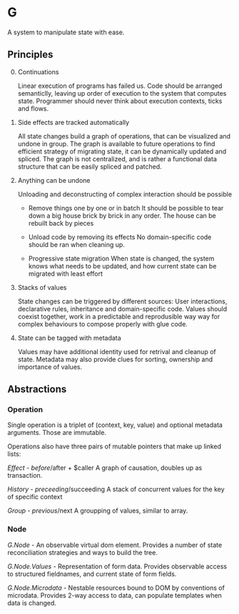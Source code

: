 # G

A system to manipulate state with ease. 


## Principles


0. Continuations 
   
   Linear execution of programs has failed us. Code should be arranged semanticlly, leaving up order of execution to the system that computes state. Programmer should never think about execution contexts,
   ticks and flows.

1. Side effects are tracked automatically
   
   All state changes build a graph of operations, that can be visualized and undone in group. The graph is available to future operations to find efficient strategy of migrating state, it can be dynamically updated and spliced. The graph is not centralized, and is rather a functional data structure that can be easily spliced and patched. 

2. Anything can be undone
   
   Unloading and deconstructing of complex interaction should be possible 

   *  Remove things one by one or in batch
      It should be possible to tear down a big house brick by brick in any order.
      The house can be rebuilt back by pieces 

   *  Unload code by removing its effects
    No domain-specific code should be ran when cleaning up.

   *  Progressive state migration
      When state is changed, the system knows what needs to be updated, and how current state can be migrated with least effort

3. Stacks of values
   
   State changes can be triggered by different sources: User interactions, declarative rules, inheritance and domain-specific code. Values should coexist together, work in a predictable and reprodusible way way for complex behaviours to compose properly with glue code.

4. State can be tagged with metadata
   
   Values may have additional identity used for retrival and cleanup of state. Metadata may also provide clues for sorting, ownership and importance of values.
   


## Abstractions

### Operation
Single operation is a triplet of (context, key, value) 
and optional metadata arguments. Those are immutable.

Operations also have three pairs of mutable pointers that 
make up linked lists:

*Effect*  - $before/$after + $caller
A graph of causation, doubles up as transaction. 

*History* - $preceeding/$succeeding 
A stack of concurrent values for the key of specific context

*Group*   - $previous/$next 
A groupping of values, similar to array.


### Node

*G.Node* - An observable virtual dom element. Provides a number of state reconciliation strategies and ways to build the tree.

*G.Node.Values* - Representation of form data. Provides observable access to structured fieldnames, and current state of form fields.

*G.Node.Microdata* - Nestable resources bound to DOM by conventions of microdata. Provides 2-way access to data, can populate templates when data is changed.
###
